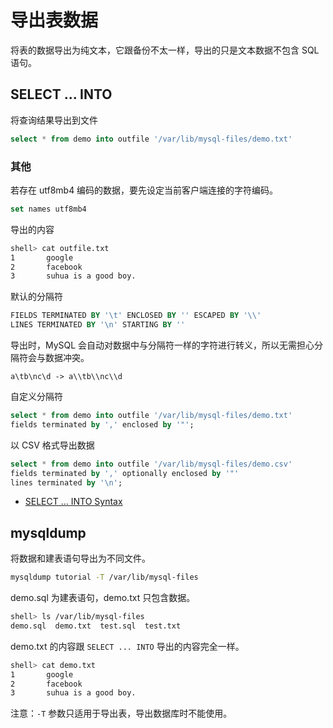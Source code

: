 # 导出表数据

将表的数据导出为纯文本，它跟备份不太一样，导出的只是文本数据不包含 SQL 语句。

## SELECT ... INTO

将查询结果导出到文件

```sql
select * from demo into outfile '/var/lib/mysql-files/demo.txt'
```

### 其他

若存在 utf8mb4 编码的数据，要先设定当前客户端连接的字符编码。

```sql
set names utf8mb4
```

导出的内容

```sh
shell> cat outfile.txt 
1       google
2       facebook
3       suhua is a good boy.
```

默认的分隔符

```sql
FIELDS TERMINATED BY '\t' ENCLOSED BY '' ESCAPED BY '\\'
LINES TERMINATED BY '\n' STARTING BY ''
```

导出时，MySQL 会自动对数据中与分隔符一样的字符进行转义，所以无需担心分隔符会与数据冲突。

```text
a\tb\nc\d -> a\\tb\\nc\\d
```

自定义分隔符

```sql
select * from demo into outfile '/var/lib/mysql-files/demo.txt' 
fields terminated by ',' enclosed by '"';
```

以 CSV 格式导出数据

```sql
select * from demo into outfile '/var/lib/mysql-files/demo.csv' 
fields terminated by ',' optionally enclosed by '"' 
lines terminated by '\n';
```

- [SELECT ... INTO Syntax](https://dev.mysql.com/doc/refman/5.7/en/select-into.html)

## mysqldump

将数据和建表语句导出为不同文件。

```sh
mysqldump tutorial -T /var/lib/mysql-files
```

demo.sql 为建表语句，demo.txt 只包含数据。

```sh
shell> ls /var/lib/mysql-files
demo.sql  demo.txt  test.sql  test.txt
```

demo.txt 的内容跟 `SELECT ... INTO` 导出的内容完全一样。

```sh
shell> cat demo.txt 
1       google
2       facebook
3       suhua is a good boy.
```

注意：`-T` 参数只适用于导出表，导出数据库时不能使用。
